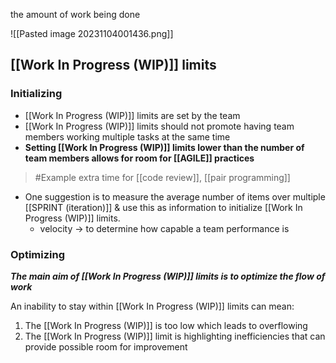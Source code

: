 the amount of work being done

![[Pasted image 20231104001436.png]]

## [[Work In Progress (WIP)]] limits
### Initializing
- [[Work In Progress (WIP)]] limits are set by the team
- [[Work In Progress (WIP)]] limits should not promote having team members working multiple tasks at the same time
- **Setting [[Work In Progress (WIP)]] limits lower than the number of team members allows for room for [[AGILE]] practices**
>	#Example 
>	extra time for [[code review]], [[pair programming]]
- One suggestion is to measure the average number of items over multiple [[SPRINT (iteration)]] & use this as information to initialize [[Work In Progress (WIP)]] limits.
	- velocity $\rightarrow$ to determine how capable a team performance is

### Optimizing
***The main aim of [[Work In Progress (WIP)]] limits is to optimize the flow of work***

An inability to stay within [[Work In Progress (WIP)]] limits can mean:
1. The [[Work In Progress (WIP)]] is too low which leads to overflowing
2. The [[Work In Progress (WIP)]] limit is highlighting inefficiencies that can provide possible room for improvement